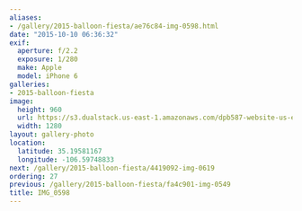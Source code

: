```yaml
---
aliases:
- /gallery/2015-balloon-fiesta/ae76c84-img-0598.html
date: "2015-10-10 06:36:32"
exif:
  aperture: f/2.2
  exposure: 1/280
  make: Apple
  model: iPhone 6
galleries:
- 2015-balloon-fiesta
image:
  height: 960
  url: https://s3.dualstack.us-east-1.amazonaws.com/dpb587-website-us-east-1/asset/gallery/2015-balloon-fiesta/ae76c84-img-0598~1280.jpg
  width: 1280
layout: gallery-photo
location:
  latitude: 35.19581167
  longitude: -106.59748833
next: /gallery/2015-balloon-fiesta/4419092-img-0619
ordering: 27
previous: /gallery/2015-balloon-fiesta/fa4c901-img-0549
title: IMG_0598
---
```


